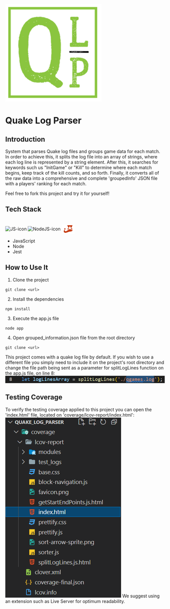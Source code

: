 ![Logo](img/logo.png)
# Quake Log Parser

## Introduction
System that parses Quake log files and groups game data for each match. In order to achieve this, it splits the log file into an array of strings, where each log line is represented by a string element. After this, it searches for keywords such us "InitGame" or "Kill" to determine where each match begins, keep track of the kill counts, and so forth. Finally, it converts all of the raw data into a comprehensive and complete 'groupedInfo' JSON file with a players' ranking for each match.

Feel free to fork this project and try it for yourself!

## Tech Stack

<div style="display: inline_block"><br>
  <img align="center" alt="JS-icon" height="30" width="40" src="https://icongr.am/devicon/javascript-original.svg?size=128&color=currentColor">
  <img align="center" alt="NodeJS-icon" height="30" width="40" src="https://icongr.am/devicon/nodejs-original.svg?size=128&color=currentColor">
  <img align="center" alt="Jest-icon" height="30" width="40" src="https://raw.githubusercontent.com/vscode-icons/vscode-icons/master/icons/file_type_jest.svg?sanitize=true">
</div>

- JavaScript
- Node
- Jest

## How to Use It

1. Clone the project
```
git clone <url>
```
2. Install the dependencies
```
npm install
```
3. Execute the app.js file
```
node app
```
4. Open grouped_information.json file from the root directory
```
git clone <url>
```

This project comes with a quake log file by default. If you wish to use a different file you simply need to include it on the project's root directory and change the file path being sent as a parameter for splitLogLines function on the app.js file, on line 8:
![file-path](img/file-path.png)

## Testing Coverage
To verify the testing coverage applied to this project you can open the 'index.html' file, located on 'coverage/lcov-report/index.html':
![file-path](img/coverage.png)
We suggest using an extension such as Live Server for optimum readability.